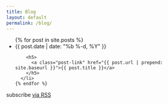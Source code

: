 ```yaml
---
title: Blog
layout: default
permalink: /blog/
---
```


<div class="home">



  <ul class="post-list">
    {% for post in site.posts %}
      <li>
        <span class="post-meta">{{ post.date | date: "%b %-d, %Y" }}</span>

        <h5>
          <a class="post-link" href="{{ post.url | prepend: site.baseurl }}">{{ post.title }}</a>
        </h5>
      </li>
    {% endfor %}
  </ul>

  <p class="rss-subscribe">subscribe <a href="{{ "/feed.xml" | prepend: site.baseurl }}">via RSS</a></p>

</div>
